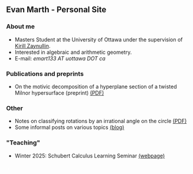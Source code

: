 ## Evan Marth - Personal Site

### About me

- Masters Student at the University of Ottawa under the supervision of [Kirill Zaynullin](https://kirillmath.ca/).
- Interested in algebraic and arithmetic geometry.
- E-mail: *emart133 AT uottawa DOT ca*

### Publications and preprints

- On the motivic decomposition of a hyperplane section of a twisted Milnor hypersurface (preprint) [(PDF)](pdfs/twisted_milnor.pdf)

### Other

- Notes on classifying rotations by an irrational angle on the circle [(PDF)](pdfs/irrational.pdf) 
- Some informal posts on various topics [(blog)](blog/index.html)

### "Teaching"

- Winter 2025: Schubert Calculus Learning Seminar [(webpage)](pages/schubert.html)  

<p style="color:white;">...</p>
